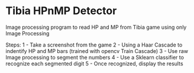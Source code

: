 # Tibia HPnMP Detector




Image processing program to read HP and MP from Tibia game using only Image Processing

Steps:
1 - Take a screenshot from the game
2 - Using a Haar Cascade to indentify HP and MP bars (trained with opencv Train Cascade)
3 - Use raw Image processing to segment the numbers
4 - Use a Sklearn classifier to recognize each segmented digit
5 - Once recognized, display the results


